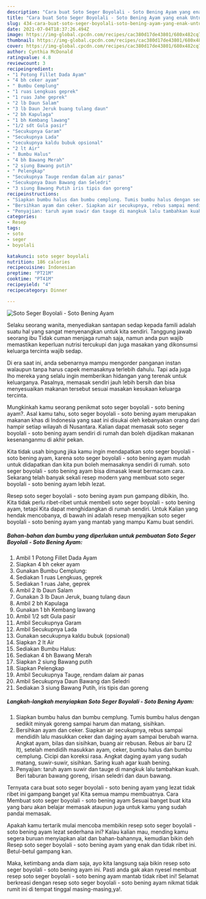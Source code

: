 ```yaml
---
description: "Cara buat Soto Seger Boyolali - Soto Bening Ayam yang enak Untuk Jualan"
title: "Cara buat Soto Seger Boyolali - Soto Bening Ayam yang enak Untuk Jualan"
slug: 434-cara-buat-soto-seger-boyolali-soto-bening-ayam-yang-enak-untuk-jualan
date: 2021-07-04T18:37:26.494Z
image: https://img-global.cpcdn.com/recipes/cac380d17de43801/680x482cq70/soto-seger-boyolali-soto-bening-ayam-foto-resep-utama.jpg
thumbnail: https://img-global.cpcdn.com/recipes/cac380d17de43801/680x482cq70/soto-seger-boyolali-soto-bening-ayam-foto-resep-utama.jpg
cover: https://img-global.cpcdn.com/recipes/cac380d17de43801/680x482cq70/soto-seger-boyolali-soto-bening-ayam-foto-resep-utama.jpg
author: Cynthia McDonald
ratingvalue: 4.8
reviewcount: 3
recipeingredient:
- "1 Potong Fillet Dada Ayam"
- "4 bh ceker ayam"
- " Bumbu Cemplung"
- "1 ruas Lengkuas geprek"
- "1 ruas Jahe geprek"
- "2 lb Daun Salam"
- "3 lb Daun Jeruk buang tulang daun"
- "2 bh Kapulaga"
- "1 bh Kembang lawang"
- "1/2 sdt Gula pasir"
- "Secukupnya Garam"
- "Secukupnya Lada"
- "secukupnya kaldu bubuk opsional"
- "2 lt Air"
- " Bumbu Halus"
- "4 bh Bawang Merah"
- "2 siung Bawang putih"
- " Pelengkap"
- "Secukupnya Tauge rendam dalam air panas"
- "Secukupnya Daun Bawang dan Seledri"
- "3 siung Bawang Putih iris tipis dan goreng"
recipeinstructions:
- "Siapkan bumbu halus dan bumbu cemplung. Tumis bumbu halus dengan sedikit minyak goreng sampai harum dan matang, sisihkan."
- "Bersihkan ayam dan ceker. Siapkan air secukupnya, rebus sampai mendidih lalu masukkan ceker dan daging ayam sampai berubah warna. Angkat ayam, bilas dan sisihkan, buang air rebusan. Rebus air baru (2 lt), setelah mendidih masukkan ayam, ceker, bumbu halus dan bumbu cemplung. Cicipi dan koreksi rasa. Angkat daging ayam yang sudah matang, suwir-suwir, sisihkan. Saring kuah agar kuah bening."
- "Penyajian: taruh ayam suwir dan tauge di mangkuk lalu tambahkan kuah. Beri taburan bawang goreng, irisan seledri dan daun bawang."
categories:
- Resep
tags:
- soto
- seger
- boyolali

katakunci: soto seger boyolali 
nutrition: 186 calories
recipecuisine: Indonesian
preptime: "PT21M"
cooktime: "PT41M"
recipeyield: "4"
recipecategory: Dinner

---
```



![Soto Seger Boyolali - Soto Bening Ayam](https://img-global.cpcdn.com/recipes/cac380d17de43801/680x482cq70/soto-seger-boyolali-soto-bening-ayam-foto-resep-utama.jpg)

Selaku seorang wanita, menyediakan santapan sedap kepada famili adalah suatu hal yang sangat menyenangkan untuk kita sendiri. Tanggung jawab seorang ibu Tidak cuman menjaga rumah saja, namun anda pun wajib memastikan keperluan nutrisi tercukupi dan juga masakan yang dikonsumsi keluarga tercinta wajib sedap.

Di era  saat ini, anda sebenarnya mampu mengorder panganan instan walaupun tanpa harus capek memasaknya terlebih dahulu. Tapi ada juga lho mereka yang selalu ingin memberikan hidangan yang terenak untuk keluarganya. Pasalnya, memasak sendiri jauh lebih bersih dan bisa menyesuaikan makanan tersebut sesuai masakan kesukaan keluarga tercinta. 



Mungkinkah kamu seorang penikmat soto seger boyolali - soto bening ayam?. Asal kamu tahu, soto seger boyolali - soto bening ayam merupakan makanan khas di Indonesia yang saat ini disukai oleh kebanyakan orang dari hampir setiap wilayah di Nusantara. Kalian dapat memasak soto seger boyolali - soto bening ayam sendiri di rumah dan boleh dijadikan makanan kesenanganmu di akhir pekan.

Kita tidak usah bingung jika kamu ingin mendapatkan soto seger boyolali - soto bening ayam, karena soto seger boyolali - soto bening ayam mudah untuk didapatkan dan kita pun boleh memasaknya sendiri di rumah. soto seger boyolali - soto bening ayam bisa dimasak lewat bermacam cara. Sekarang telah banyak sekali resep modern yang membuat soto seger boyolali - soto bening ayam lebih lezat.

Resep soto seger boyolali - soto bening ayam pun gampang dibikin, lho. Kita tidak perlu ribet-ribet untuk membeli soto seger boyolali - soto bening ayam, tetapi Kita dapat menghidangkan di rumah sendiri. Untuk Kalian yang hendak mencobanya, di bawah ini adalah resep menyajikan soto seger boyolali - soto bening ayam yang mantab yang mampu Kamu buat sendiri.

<!--inarticleads1-->

##### Bahan-bahan dan bumbu yang diperlukan untuk pembuatan Soto Seger Boyolali - Soto Bening Ayam:

1. Ambil 1 Potong Fillet Dada Ayam
1. Siapkan 4 bh ceker ayam
1. Gunakan  Bumbu Cemplung:
1. Sediakan 1 ruas Lengkuas, geprek
1. Sediakan 1 ruas Jahe, geprek
1. Ambil 2 lb Daun Salam
1. Gunakan 3 lb Daun Jeruk, buang tulang daun
1. Ambil 2 bh Kapulaga
1. Gunakan 1 bh Kembang lawang
1. Ambil 1/2 sdt Gula pasir
1. Ambil Secukupnya Garam
1. Ambil Secukupnya Lada
1. Gunakan secukupnya kaldu bubuk (opsional)
1. Siapkan 2 lt Air
1. Sediakan  Bumbu Halus:
1. Sediakan 4 bh Bawang Merah
1. Siapkan 2 siung Bawang putih
1. Siapkan  Pelengkap
1. Ambil Secukupnya Tauge, rendam dalam air panas
1. Ambil Secukupnya Daun Bawang dan Seledri
1. Sediakan 3 siung Bawang Putih, iris tipis dan goreng




<!--inarticleads2-->

##### Langkah-langkah menyiapkan Soto Seger Boyolali - Soto Bening Ayam:

1. Siapkan bumbu halus dan bumbu cemplung. Tumis bumbu halus dengan sedikit minyak goreng sampai harum dan matang, sisihkan.
1. Bersihkan ayam dan ceker. Siapkan air secukupnya, rebus sampai mendidih lalu masukkan ceker dan daging ayam sampai berubah warna. Angkat ayam, bilas dan sisihkan, buang air rebusan. Rebus air baru (2 lt), setelah mendidih masukkan ayam, ceker, bumbu halus dan bumbu cemplung. Cicipi dan koreksi rasa. Angkat daging ayam yang sudah matang, suwir-suwir, sisihkan. Saring kuah agar kuah bening.
1. Penyajian: taruh ayam suwir dan tauge di mangkuk lalu tambahkan kuah. Beri taburan bawang goreng, irisan seledri dan daun bawang.




Ternyata cara buat soto seger boyolali - soto bening ayam yang lezat tidak ribet ini gampang banget ya! Kita semua mampu membuatnya. Cara Membuat soto seger boyolali - soto bening ayam Sesuai banget buat kita yang baru akan belajar memasak ataupun juga untuk kamu yang sudah pandai memasak.

Apakah kamu tertarik mulai mencoba membikin resep soto seger boyolali - soto bening ayam lezat sederhana ini? Kalau kalian mau, mending kamu segera buruan menyiapkan alat dan bahan-bahannya, kemudian bikin deh Resep soto seger boyolali - soto bening ayam yang enak dan tidak ribet ini. Betul-betul gampang kan. 

Maka, ketimbang anda diam saja, ayo kita langsung saja bikin resep soto seger boyolali - soto bening ayam ini. Pasti anda gak akan nyesel membuat resep soto seger boyolali - soto bening ayam mantab tidak ribet ini! Selamat berkreasi dengan resep soto seger boyolali - soto bening ayam nikmat tidak rumit ini di tempat tinggal masing-masing,ya!.

